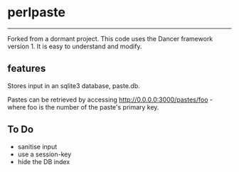 perlpaste
=========
* * *

Forked from a dormant project. This code uses the Dancer framework version 1. It is easy to understand and modify. 

features
--------
Stores input in an sqlite3 database, paste.db. 

Pastes can be retrieved by accessing http://0.0.0.0:3000/pastes/foo - where foo is the number of the paste's primary key. 

To Do
-----

* sanitise input
* use a session-key
* hide the DB index
